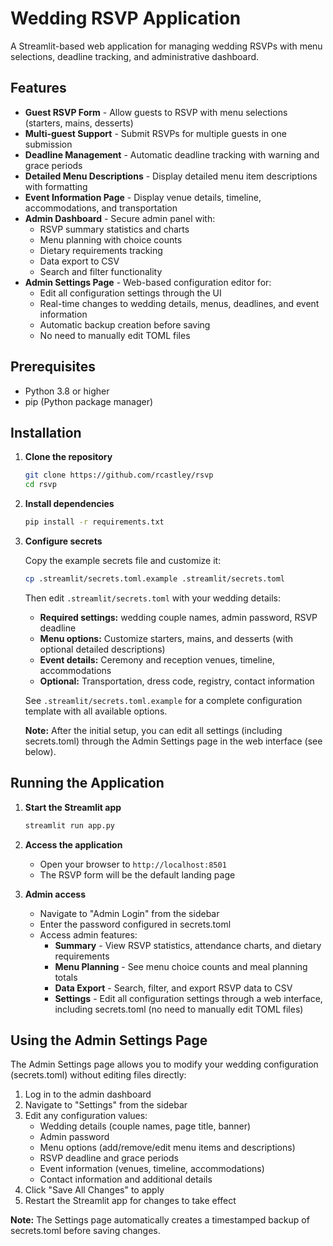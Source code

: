 # Wedding RSVP Application

A Streamlit-based web application for managing wedding RSVPs with menu selections, deadline tracking, and administrative dashboard.

## Features

- **Guest RSVP Form** - Allow guests to RSVP with menu selections (starters, mains, desserts)
- **Multi-guest Support** - Submit RSVPs for multiple guests in one submission
- **Deadline Management** - Automatic deadline tracking with warning and grace periods
- **Detailed Menu Descriptions** - Display detailed menu item descriptions with formatting
- **Event Information Page** - Display venue details, timeline, accommodations, and transportation
- **Admin Dashboard** - Secure admin panel with:
  - RSVP summary statistics and charts
  - Menu planning with choice counts
  - Dietary requirements tracking
  - Data export to CSV
  - Search and filter functionality
- **Admin Settings Page** - Web-based configuration editor for:
  - Edit all configuration settings through the UI
  - Real-time changes to wedding details, menus, deadlines, and event information
  - Automatic backup creation before saving
  - No need to manually edit TOML files

## Prerequisites

- Python 3.8 or higher
- pip (Python package manager)

## Installation

1. **Clone the repository**

   ```bash
   git clone https://github.com/rcastley/rsvp
   cd rsvp
   ```

2. **Install dependencies**

   ```bash
   pip install -r requirements.txt
   ```

3. **Configure secrets**

   Copy the example secrets file and customize it:

   ```bash
   cp .streamlit/secrets.toml.example .streamlit/secrets.toml
   ```

   Then edit `.streamlit/secrets.toml` with your wedding details:

   - **Required settings:** wedding couple names, admin password, RSVP deadline
   - **Menu options:** Customize starters, mains, and desserts (with optional detailed descriptions)
   - **Event details:** Ceremony and reception venues, timeline, accommodations
   - **Optional:** Transportation, dress code, registry, contact information

   See `.streamlit/secrets.toml.example` for a complete configuration template with all available options.

   **Note:** After the initial setup, you can edit all settings (including secrets.toml) through the Admin Settings page in the web interface (see below).

## Running the Application

1. **Start the Streamlit app**

   ```bash
   streamlit run app.py
   ```

2. **Access the application**
   - Open your browser to `http://localhost:8501`
   - The RSVP form will be the default landing page

3. **Admin access**
   - Navigate to "Admin Login" from the sidebar
   - Enter the password configured in secrets.toml
   - Access admin features:
     - **Summary** - View RSVP statistics, attendance charts, and dietary requirements
     - **Menu Planning** - See menu choice counts and meal planning totals
     - **Data Export** - Search, filter, and export RSVP data to CSV
     - **Settings** - Edit all configuration settings through a web interface, including secrets.toml (no need to manually edit TOML files)

## Using the Admin Settings Page

The Admin Settings page allows you to modify your wedding configuration (secrets.toml) without editing files directly:

1. Log in to the admin dashboard
2. Navigate to "Settings" from the sidebar
3. Edit any configuration values:
   - Wedding details (couple names, page title, banner)
   - Admin password
   - Menu options (add/remove/edit menu items and descriptions)
   - RSVP deadline and grace periods
   - Event information (venues, timeline, accommodations)
   - Contact information and additional details
4. Click "Save All Changes" to apply
5. Restart the Streamlit app for changes to take effect

**Note:** The Settings page automatically creates a timestamped backup of secrets.toml before saving changes.

